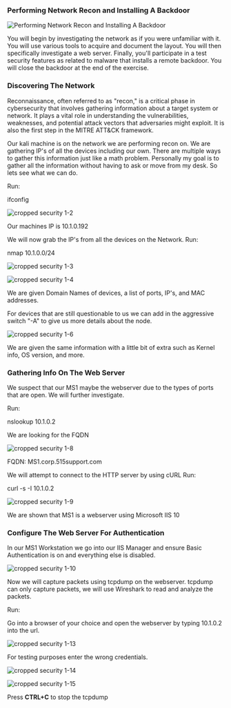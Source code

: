 ### Performing Network Recon and Installing A Backdoor

![Performing Network Recon and Installing A Backdoor](https://github.com/Magee3/performing-network-recon-and-installing-a-backdoor/assets/134301259/519c3498-6daf-44bb-84a3-aaf21456837e)

You will begin by investigating the network as if you were unfamiliar with it. You will use various tools to acquire and document the layout. You will then specifically investigate a web server. Finally, you'll participate in a test security features as related to malware that installs a remote backdoor. You will close the backdoor at the end of the exercise.


### Discovering The Network

 Reconnaissance, often referred to as "recon," is a critical phase in cybersecurity that involves gathering information about a target system or network. It plays a vital role in understanding the vulnerabilities, weaknesses, and potential attack vectors that adversaries might exploit. It is also the first step in the MITRE ATT&CK framework.
 
 Our kali machine is on the network we are performing recon on. We are gathering IP's of all the devices including our own. There are multiple ways to gather this information just like a math problem. Personally my goal is to gather all the information without having to ask or move from my desk. So lets see what we can do.
 
 Run:
 
 ifconfig
 
 ![cropped security 1-2](https://github.com/Magee3/performing-network-recon-and-installing-a-backdoor/assets/134301259/b112a595-164c-49ec-bac7-44e5e85c55e5)
 
 Our machines IP is 10.1.0.192
 
  We will now grab the IP's from all the devices on the Network. Run:
  
  nmap 10.1.0.0/24
  
![cropped security 1-3](https://github.com/Magee3/performing-network-recon-and-installing-a-backdoor/assets/134301259/f897505b-5562-4996-9616-5212c153c16b)

![cropped security 1-4](https://github.com/Magee3/performing-network-recon-and-installing-a-backdoor/assets/134301259/ead0a2bf-5833-4676-bf05-a5d58f55f128)

We are given Domain Names of devices, a list of ports, IP's, and MAC addresses.

For devices that are still questionable to us we can add in the aggressive switch "-A" to give us more details about the node.

![cropped security 1-6](https://github.com/Magee3/performing-network-recon-and-installing-a-backdoor/assets/134301259/57886eb3-45b9-4213-9689-775ceb995a9a)

We are given the same information with a little bit of extra such as Kernel info, OS version, and more.


### Gathering Info On The Web Server

We suspect that our MS1 maybe the webserver due to the types of ports that are open. We will further investigate.

Run:

nslookup 10.1.0.2

We are looking for the FQDN

![cropped security 1-8](https://github.com/Magee3/performing-network-recon-and-installing-a-backdoor/assets/134301259/498b62c1-8d25-4cb2-a1f7-7d3a9254e862)

FQDN: MS1.corp.515support.com

We will attempt to connect to the HTTP server by using cURL Run:

curl -s -I 10.1.0.2

![cropped security 1-9](https://github.com/Magee3/performing-network-recon-and-installing-a-backdoor/assets/134301259/40422879-2f46-45a8-9ed0-bed38e6c671b)

We are shown that MS1 is a webserver using Microsoft IIS 10

### Configure The Web Server For Authentication

In our MS1 Workstation we go into our IIS Manager and ensure Basic Authentication is on and everything else is disabled.

![cropped security 1-10](https://github.com/Magee3/performing-network-recon-and-installing-a-backdoor/assets/134301259/31ab1c09-4f56-467a-a63c-1528a12e5949)

Now we will capture packets using tcpdump on the webserver. tcpdump can only capture packets, we will use Wireshark to read and analyze the packets.

Run:

Go into a browser of your choice and open the webserver by typing 10.1.0.2 into the url.

![cropped security 1-13](https://github.com/Magee3/performing-network-recon-and-installing-a-backdoor/assets/134301259/dd44d5f2-17d8-4da6-8593-2095339822a7)

For testing purposes enter the wrong credentials.

![cropped security 1-14](https://github.com/Magee3/performing-network-recon-and-installing-a-backdoor/assets/134301259/000a003a-5dbf-4b1f-a6d5-86ee5fca7d7d)

![cropped security 1-15](https://github.com/Magee3/performing-network-recon-and-installing-a-backdoor/assets/134301259/cfcbb53f-7079-41ef-a520-fbfe38798635)

Press <strong>CTRL+C</strong> to stop the tcpdump






